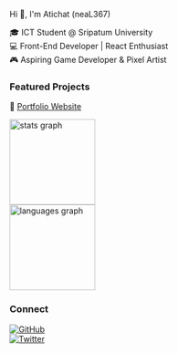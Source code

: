 Hi 👋, I'm Atichat (neaL367)  

🎓 ICT Student @ Sripatum University  
💻 Front-End Developer | React Enthusiast  
🎮 Aspiring Game Developer & Pixel Artist  

### Featured Projects  
🚀 [Portfolio Website](https://neal367.vercel.app/)  

<div align="left">
  <img src="https://github-readme-stats.vercel.app/api?username=neaL367&hide_title=false&hide_rank=false&show_icons=true&include_all_commits=true&count_private=true&disable_animations=false&theme=dracula&locale=en&hide_border=false" height="150" alt="stats graph"  />
</div>
<div align="left">
  <img src="https://github-readme-stats.vercel.app/api/top-langs?username=neaL367&locale=en&hide_title=false&layout=compact&card_width=320&langs_count=5&theme=dracula&hide_border=false" height="150" alt="languages graph"  />
</div>

### Connect  
[![GitHub](https://img.shields.io/badge/GitHub-181717?style=for-the-badge&logo=github&logoColor=white)](https://github.com/neaL367)  
[![Twitter](https://img.shields.io/badge/Twitter-1DA1F2?style=for-the-badge&logo=twitter&logoColor=white)](https://x.com/NL367)  
